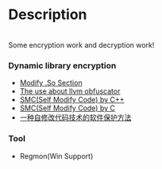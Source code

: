# Description
<br/>
Some encryption work and decryption work!

### Dynamic library encryption
* [Modify .So Section](http://blog.csdn.net/jiangwei0910410003/article/details/49361281)
* [The use about llvm obfuscator](http://blog.csdn.net/wangbaochu/article/details/45370543)
* [SMC(Self Modify Code) by C++](http://blog.csdn.net/orbit/article/details/1497457)
* [SMC(Self Modify Code) by C](https://shanetully.com/2013/12/writing-a-self-mutating-x86_64-c-program/)
* [一种自修改代码技术的软件保护方法](http://journal.ucas.ac.cn/EN/article/downloadArticleFile.do?attachType=PDF&id=11382)
### Tool
* Regmon(Win Support)

